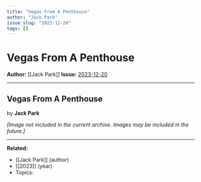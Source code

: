 ```yaml
---
title: "Vegas From A Penthouse"
author: "Jack Park"
issue_slug: "2023-12-20"
tags: []
---
```


# Vegas From A Penthouse

**Author:** [[Jack Park]]
**Issue:** [2023-12-20](https://plex.collectivesensecommons.org/2023-12-20/)

---

## Vegas From A Penthouse
by **Jack Park**

*[Image not included in the current archive. Images may be included in the future.]*

---

**Related:**
- [[Jack Park]] (author)
- [[2023]] (year)
- Topics: 


